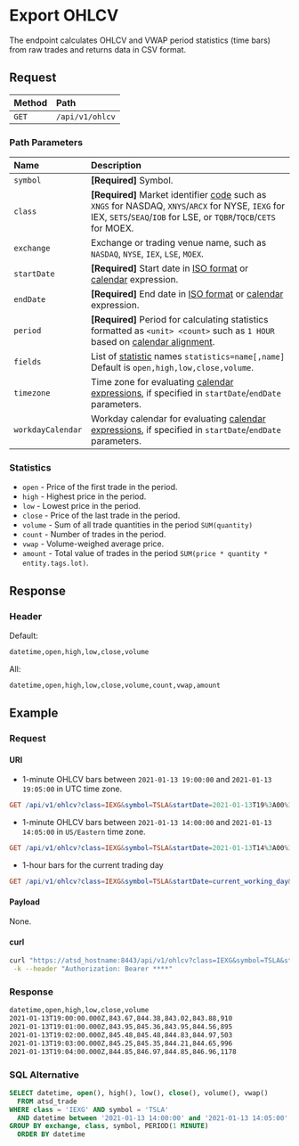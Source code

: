 # Export OHLCV

The endpoint calculates OHLCV and VWAP period statistics (time bars) from raw trades and returns data in CSV format.

## Request

| **Method** | **Path** |
|:---|:---|
| `GET` | `/api/v1/ohlcv` |

### Path Parameters

| **Name** | **Description** |
|:---|:---|
| `symbol` | **[Required]** Symbol. |
| `class` | **[Required]** Market identifier [code](https://www.iso20022.org/market-identifier-codes) such as `XNGS` for NASDAQ, `XNYS`/`ARCX` for NYSE, `IEXG` for IEX, `SETS`/`SEAQ`/`IOB` for LSE, or `TQBR`/`TQCB`/`CETS` for MOEX. |
| `exchange` | Exchange or trading venue name, such as `NASDAQ`, `NYSE`, `IEX`, `LSE`, `MOEX`. |
| `startDate` | **[Required]** Start date in [ISO format](../shared/date-format.md#supported-formats) or [calendar](../shared/calendar.md) expression.  |
| `endDate` | **[Required]** End date in [ISO format](../shared/date-format.md#supported-formats) or [calendar](../shared/calendar.md) expression. |
| `period` | **[Required]** Period for calculating statistics formatted as `<unit> <count>` such as `1 HOUR` based on [calendar alignment](../api/data/series/period.md#alignment). |
| `fields` | List of [statistic](#statistics) names `statistics=name[,name]`<br>Default is `open,high,low,close,volume`. |
| `timezone` | Time zone for evaluating [calendar expressions](../shared/calendar.md), if specified in `startDate`/`endDate` parameters. |
| `workdayCalendar` | Workday calendar for evaluating [calendar expressions](../shared/calendar.md), if specified in `startDate`/`endDate` parameters. |

### Statistics

* `open` - Price of the first trade in the period.
* `high` - Highest price in the period.
* `low` - Lowest price in the period.
* `close` - Price of the last trade in the period.
* `volume` - Sum of all trade quantities in the period `SUM(quantity)`
* `count` - Number of trades in the period.
* `vwap` - Volume-weighed average price.
* `amount` - Total value of trades in the period `SUM(price * quantity * entity.tags.lot)`.

## Response

### Header

Default:

```txt
datetime,open,high,low,close,volume
```

All:

```txt
datetime,open,high,low,close,volume,count,vwap,amount
```

## Example

### Request

#### URI

* 1-minute OHLCV bars between `2021-01-13 19:00:00` and `2021-01-13 19:05:00` in UTC time zone.

```elm
GET /api/v1/ohlcv?class=IEXG&symbol=TSLA&startDate=2021-01-13T19%3A00%3A00Z&endDate=2021-01-13T19%3A05%3A00Z&period=1%20MINUTE
```

* 1-minute OHLCV bars between `2021-01-13 14:00:00` and `2021-01-13 14:05:00` in `US/Eastern` time zone.

```elm
GET /api/v1/ohlcv?class=IEXG&symbol=TSLA&startDate=2021-01-13T14%3A00%3A00-05%3A00&endDate=2021-01-13T14%3A05%3A00-05%3A00&period=1%20MINUTE
```

* 1-hour bars for the current trading day

```elm
GET /api/v1/ohlcv?class=IEXG&symbol=TSLA&startDate=current_working_day&endDate=now&period=1%20HOUR
```

#### Payload

None.

#### curl

```bash
curl "https://atsd_hostname:8443/api/v1/ohlcv?class=IEXG&symbol=TSLA&startDate=2021-01-13T19%3A00%3A00Z&endDate=2021-01-13T19%3A05%3A00Z&period=1%20MINUTE" \
 -k --header "Authorization: Bearer ****"
```

### Response

```txt
datetime,open,high,low,close,volume
2021-01-13T19:00:00.000Z,843.67,844.38,843.02,843.88,910
2021-01-13T19:01:00.000Z,843.95,845.36,843.95,844.56,895
2021-01-13T19:02:00.000Z,845.48,845.48,844.83,844.97,503
2021-01-13T19:03:00.000Z,845.25,845.35,844.21,844.65,996
2021-01-13T19:04:00.000Z,844.85,846.97,844.85,846.96,1178
```

### SQL Alternative

```sql
SELECT datetime, open(), high(), low(), close(), volume(), vwap()
  FROM atsd_trade
WHERE class = 'IEXG' AND symbol = 'TSLA'
  AND datetime between '2021-01-13 14:00:00' and '2021-01-13 14:05:00'
GROUP BY exchange, class, symbol, PERIOD(1 MINUTE)
  ORDER BY datetime
```